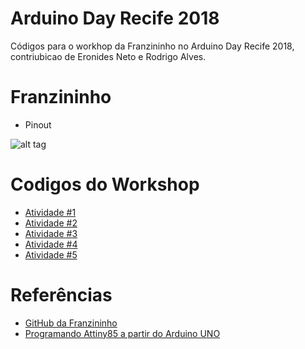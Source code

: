 # Arduino Day Recife 2018

Códigos para o workhop da Franzininho no Arduino Day Recife 2018, contriubicao de Eronides Neto e Rodrigo Alves.

# Franzininho

- Pinout

![alt tag](https://www.embarcados.com.br/wp-content/uploads/2017/03/pinagem_franzininho_verde.jpg)

# Codigos do Workshop

- [Atividade #1](https://github.com/eron93br/arduinoday2018/blob/master/blink.ino)
- [Atividade #2](https://github.com/eron93br/arduinoday2018/blob/master/buzzer1.ino)
- [Atividade #3](https://github.com/eron93br/arduinoday2018/blob/master/BotaoLed.ino)
- [Atividade #4](https://github.com/eron93br/arduinoday2018/blob/master/buzina-ldr.ino)
- [Atividade #5](https://github.com/eron93br/arduinoday2018/blob/master/umidadeSolo.ino)


# Referências

- [GitHub da Franzininho](https://github.com/Franzininho/franzininho-diy-board)
- [Programando Attiny85 a partir do Arduino UNO](https://br-arduino.org/2015/01/programar-o-attiny85-com-arduino-como-funciona.html)
